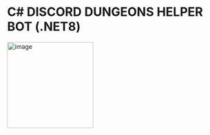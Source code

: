 # C# DISCORD DUNGEONS HELPER BOT (.NET8)

<img src="https://raw.githubusercontent.com/DSharpPlus/DSharpPlus/master/logo/dsharp%2B_smaller.png" alt="image" width="200">
